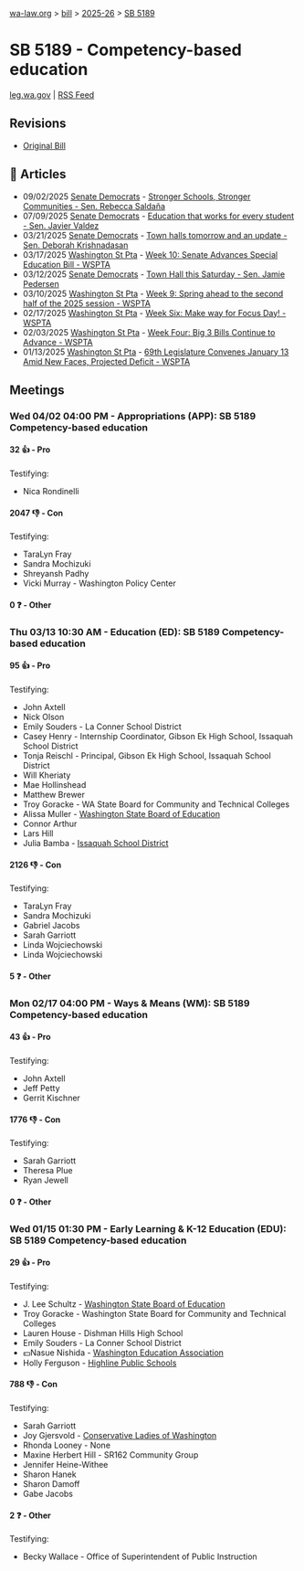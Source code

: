 [wa-law.org](/) > [bill](/bill/) > [2025-26](/bill/2025-26/) > [SB 5189](/bill/2025-26/sb/5189/)

# SB 5189 - Competency-based education
[leg.wa.gov](https://app.leg.wa.gov/billsummary?BillNumber=5189&Year=2025&Initiative=false) | [RSS Feed](./rss.xml)

## Revisions
* [Original Bill](1/)

## 📰 Articles
* 09/02/2025 [Senate Democrats](/org/senate_democrats/) - [Stronger Schools, Stronger Communities - Sen. Rebecca Saldaña](https://senatedemocrats.wa.gov/saldana/2025/09/02/stronger-schools-stronger-communities/#:~:text=SB%205189)
* 07/09/2025 [Senate Democrats](/org/senate_democrats/) - [Education that works for every student - Sen. Javier Valdez](https://senatedemocrats.wa.gov/valdez/2025/07/09/education-that-works-for-every-student/#:~:text=SB%205189)
* 03/21/2025 [Senate Democrats](/org/senate_democrats/) - [Town halls tomorrow and an update - Sen. Deborah Krishnadasan](https://senatedemocrats.wa.gov/Krishnadasan/2025/03/21/town-halls-tomorrow-and-an-update/#:~:text=5189)
* 03/17/2025 [Washington St Pta](/org/washington_st_pta/) - [Week 10: Senate Advances Special Education Bill - WSPTA](https://www.wastatepta.org/senate-advances-special-education-bill/#:~:text=SB%205189)
* 03/12/2025 [Senate Democrats](/org/senate_democrats/) - [Town Hall this Saturday - Sen. Jamie Pedersen](https://senatedemocrats.wa.gov/pedersen/2025/03/12/town-hall-this-saturday/#:~:text=SB%205189)
* 03/10/2025 [Washington St Pta](/org/washington_st_pta/) - [Week 9: Spring ahead to the second half of the 2025 session - WSPTA](https://www.wastatepta.org/week-9-spring-ahead-to-the-second-half-of-the-2025-session/#:~:text=SB%205189)
* 02/17/2025 [Washington St Pta](/org/washington_st_pta/) - [Week Six: Make way for Focus Day! - WSPTA](https://www.wastatepta.org/week-six-make-way-for-focus-day/#:~:text=SB%205189)
* 02/03/2025 [Washington St Pta](/org/washington_st_pta/) - [Week Four: Big 3 Bills Continue to Advance - WSPTA](https://www.wastatepta.org/week-four-big-3-bills-continue-to-advance/#:~:text=SB%205189)
* 01/13/2025 [Washington St Pta](/org/washington_st_pta/) - [69th Legislature Convenes January 13 Amid New Faces, Projected Deficit - WSPTA](https://www.wastatepta.org/69th-legislature-convenes-january-13-amid-new-faces-projected-deficit/#:~:text=SB%205189)

## Meetings
### Wed 04/02 04:00 PM - Appropriations (APP): SB 5189 Competency-based education
#### 32 👍 - Pro
Testifying:
* Nica Rondinelli

#### 2047 👎 - Con
Testifying:
* TaraLyn Fray
* Sandra Mochizuki
* Shreyansh Padhy
* Vicki Murray - Washington Policy Center

#### 0 ❓ - Other

### Thu 03/13 10:30 AM - Education (ED): SB 5189 Competency-based education
#### 95 👍 - Pro
Testifying:
* John Axtell
* Nick Olson
* Emily Souders - La Conner School District
* Casey Henry - Internship Coordinator, Gibson Ek High School, Issaquah School District
* Tonja Reischl - Principal, Gibson Ek High School, Issaquah School District
* Will Kheriaty
* Mae Hollinshead
* Matthew Brewer
* Troy Goracke - WA State Board for Community and Technical Colleges
* Alissa Muller - [Washington State Board of Education](/org/washington_state_board_of_education/)
* Connor Arthur
* Lars Hill
* Julia Bamba - [Issaquah School District](/org/issaquah_school_district/)

#### 2126 👎 - Con
Testifying:
* TaraLyn Fray
* Sandra Mochizuki
* Gabriel Jacobs
* Sarah Garriott
* Linda Wojciechowski
* Linda Wojciechowski

#### 5 ❓ - Other

### Mon 02/17 04:00 PM - Ways & Means (WM): SB 5189 Competency-based education
#### 43 👍 - Pro
Testifying:
* John Axtell
* Jeff Petty
* Gerrit Kischner

#### 1776 👎 - Con
Testifying:
* Sarah Garriott
* Theresa Plue
* Ryan Jewell

#### 0 ❓ - Other

### Wed 01/15 01:30 PM - Early Learning & K-12 Education (EDU): SB 5189 Competency-based education
#### 29 👍 - Pro
Testifying:
* J. Lee Schultz - [Washington State Board of Education](/org/washington_state_board_of_education/)
* Troy Goracke - Washington State Board for Community and Technical Colleges
* Lauren House - Dishman Hills High School
* Emily Souders - La Conner School District
* 💵Nasue Nishida - [Washington Education Association](/org/washington_education_association/)
* Holly Ferguson - [Highline Public Schools](/org/highline_public_schools/)

#### 788 👎 - Con
Testifying:
* Sarah Garriott
* Joy Gjersvold - [Conservative Ladies of Washington](/org/conservative_ladies_of_washington/)
* Rhonda Looney - None
* Maxine Herbert Hill - SR162 Community Group
* Jennifer Heine-Withee
* Sharon Hanek
* Sharon Damoff
* Gabe Jacobs

#### 2 ❓ - Other
Testifying:
* Becky Wallace - Office of Superintendent of Public Instruction
